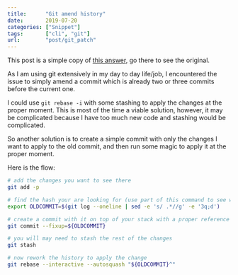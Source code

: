 ```yaml
---
title:      "Git amend history"
date:       2019-07-20
categories: ["Snippet"]
tags:       ["cli", "git"]
url:        "post/git_patch"
---
```


This post is a simple copy of [this answer](https://stackoverflow.com/questions/2719579/how-to-add-a-changed-file-to-an-older-not-last-commit-in-git#answer-27721031),
go there to see the original.

As I am using git extensively in my day to day life/job, I encountered the issue
to simply amend a commit which is already two or three commits before the current one.

I could use `git rebase -i` with some stashing to apply the changes at the proper
moment. This is most of the time a viable solution, however, it may be complicated
because I have too much new code and stashing would be complicated.

So another solution is to create a simple commit with only the changes I want
to apply to the old commit, and then run some magic to apply it at the proper
moment.

Here is the flow:

```bash
# add the changes you want to see there
git add -p

# find the hash your are looking for (use part of this command to see what happens)
export OLDCOMMIT=$(git log --oneline | sed -e 's/ .*//g' -e '3q;d')

# create a commit with it on top of your stack with a proper reference
git commit --fixup=${OLDCOMMIT}

# you will may need to stash the rest of the changes
git stash

# now rework the history to apply the change
git rebase --interactive --autosquash "${OLDCOMMIT}^"
```
